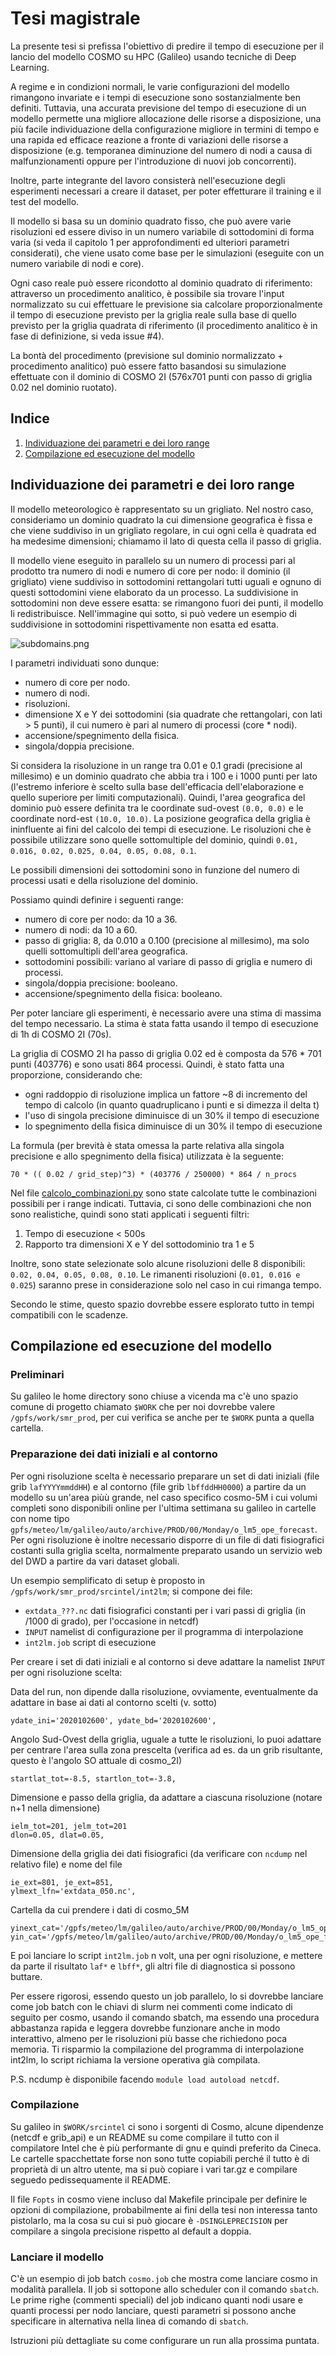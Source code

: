 # Tesi magistrale

La presente tesi si prefissa l'obiettivo di predire il tempo di esecuzione per
il lancio del modello COSMO su HPC (Galileo) usando tecniche di Deep Learning.

A regime e in condizioni normali, le varie configurazioni del modello rimangono
invariate e i tempi di esecuzione sono sostanzialmente ben definiti. Tuttavia,
una accurata previsione del tempo di esecuzione di un modello permette una
migliore allocazione delle risorse a disposizione, una più facile
individuazione della configurazione migliore in termini di tempo e una rapida
ed efficace reazione a fronte di variazioni delle risorse a disposizione (e.g.
temporanea diminuzione del numero di nodi a causa di malfunzionamenti oppure
per l'introduzione di nuovi job concorrenti).

Inoltre, parte integrante del lavoro consisterà nell'esecuzione degli
esperimenti necessari a creare il dataset, per poter effetturare il training e
il test del modello.

Il modello si basa su un dominio quadrato fisso, che può avere varie
risoluzioni ed essere diviso in un numero variabile di sottodomini di forma
varia (si veda il capitolo 1 per approfondimenti ed ulteriori parametri
considerati), che viene usato come base per le simulazioni (eseguite con un
numero variabile di nodi e core).

Ogni caso reale può essere ricondotto al dominio quadrato di riferimento:
attraverso un procedimento analitico, è possibile sia trovare l'input
normalizzato su cui effettuare le previsione sia calcolare proporzionalmente
il tempo di esecuzione previsto per la griglia reale sulla base di quello
previsto per la griglia quadrata di riferimento (il procedimento analitico è in
fase di definizione, si veda issue #4).

La bontà del procedimento (previsione sul dominio normalizzato + procedimento
analitico) può essere fatto basandosi su simulazione effettuate con il dominio
di COSMO 2I (576x701 punti con passo di griglia 0.02 nel dominio ruotato).

## Indice

1. [Individuazione dei parametri e dei loro range](#individuazione-dei-parametry-e-dei-loro-range)
2. [Compilazione ed esecuzione del modello](#compilazione-ed-esecuzione-del-modello)

## Individuazione dei parametri e dei loro range

Il modello meteorologico è rappresentato su un grigliato. Nel nostro caso,
consideriamo un dominio quadrato la cui dimensione geografica è fissa e che
viene suddiviso in un grigliato regolare, in cui ogni cella è quadrata ed ha
medesime dimensioni; chiamamo il lato di questa cella il passo di griglia.

Il modello viene eseguito in parallelo su un numero di processi pari al
prodotto tra numero di nodi e numero di core per nodo: il dominio (il
grigliato) viene suddiviso in sottodomini rettangolari tutti uguali e ognuno di
questi sottodomini viene elaborato da un processo. La suddivisione in
sottodomini non deve essere esatta: se rimangono fuori dei punti, il modello li
redistribuisce. Nell'immagine qui sotto, si può vedere un esempio di
suddivisione in sottodomini rispettivamente non esatta ed esatta.

![subdomains.png](subdomains.png)


I parametri individuati sono dunque:
- numero di core per nodo.
- numero di nodi.
- risoluzioni.
- dimensione X e Y dei sottodomini (sia quadrate che rettangolari, con lati > 5
  punti), il cui numero è pari al numero di processi (core * nodi).
- accensione/spegnimento della fisica.
- singola/doppia precisione.

Si considera la risoluzione in un range tra 0.01 e 0.1 gradi (precisione al
millesimo) e un dominio quadrato che abbia tra i 100 e i 1000 punti per lato
(l'estremo inferiore è scelto sulla base dell'efficacia dell'elaborazione e
quello superiore per limiti computazionali). Quindi, l'area geografica del
dominio può essere definita tra le coordinate sud-ovest `(0.0, 0.0)` e le
coordinate nord-est `(10.0, 10.0)`. La posizione geografica della griglia è
ininfluente ai fini del calcolo dei tempi di esecuzione. Le risoluzioni che è
possibile utilizzare sono quelle sottomultiple del dominio, quindi `0.01,
0.016, 0.02, 0.025, 0.04, 0.05, 0.08, 0.1`.

Le possibili dimensioni dei sottodomini sono in funzione del numero di processi
usati e della risoluzione del dominio.

Possiamo quindi definire i seguenti range:

- numero di core per nodo: da 10 a 36.
- numero di nodi: da 10 a 60.
- passo di griglia: 8, da 0.010 a 0.100 (precisione al millesimo), ma solo
  quelli sottomultipli dell'area geografica.
- sottodomini possibili: variano al variare di passo di griglia e numero di
  processi.
- singola/doppia precisione: booleano.
- accensione/spegnimento della fisica: booleano.

Per poter lanciare gli esperimenti, è necessario avere una stima di massima del
tempo necessario. La stima è stata fatta usando il tempo di esecuzione di 1h di
COSMO 2I (70s).

La griglia di COSMO 2I ha passo di griglia 0.02 ed è composta da 576 * 701
punti (403776) e sono usati 864 processi. Quindi, è stato fatta una
proporzione, considerando che:
- ogni raddoppio di risoluzione implica un fattore ~8 di incremento del tempo
  di calcolo (in quanto quadruplicano i punti e si dimezza il delta t)
- l'uso di singola precisione diminuisce di un 30% il tempo di esecuzione
- lo spegnimento della fisica diminuisce di un 30% il tempo di esecuzione

La formula (per brevità è stata omessa la parte relativa alla singola
precisione e allo spegnimento della fisica) utilizzata è la seguente:

    70 * (( 0.02 / grid_step)^3) * (403776 / 250000) * 864 / n_procs

Nel file [calcolo_combinazioni.py](calcolo_combinazioni.py) sono state calcolate
tutte le combinazioni possibili per i range indicati. Tuttavia, ci sono delle
combinazioni che non sono realistiche, quindi sono stati applicati i seguenti filtri:

1. Tempo di esecuzione < 500s
2. Rapporto tra dimensioni X e Y del sottodominio tra 1 e 5

Inoltre, sono state selezionate solo alcune risoluzioni delle 8 disponibili:
`0.02, 0.04, 0.05, 0.08, 0.10`. Le rimanenti risoluzioni (`0.01, 0.016 e
0.025`) saranno prese in considerazione solo nel caso in cui rimanga tempo.

Secondo le stime, questo spazio dovrebbe essere esplorato tutto in tempi
compatibili con le scadenze.

## Compilazione ed esecuzione del modello

### Preliminari

Su galileo le home directory sono chiuse a vicenda ma c'è uno spazio comune di progetto chiamato `$WORK` che per noi dovrebbe valere `/gpfs/work/smr_prod`, per cui verifica se anche per te `$WORK` punta a quella cartella.

### Preparazione dei dati iniziali e al contorno

Per ogni risoluzione scelta è necessario preparare un set di dati iniziali (file grib `lafYYYYmmddHH`) e al contorno (file grib `lbffddHH0000`) a partire da un modello su un'area piùù grande, nel caso specifico cosmo-5M i cui volumi completi sono disponibili online per l'ultima settimana su galileo in cartelle con nome tipo `gpfs/meteo/lm/galileo/auto/archive/PROD/00/Monday/o_lm5_ope_forecast`. Per ogni risoluzione è inoltre necessario disporre di un file di dati fisiografici costanti sulla griglia scelta, normalmente preparato usando un servizio web del DWD a partire da vari dataset globali.

Un esempio semplificato di setup è proposto in `/gpfs/work/smr_prod/srcintel/int2lm`; si compone dei file:

 * `extdata_???.nc` dati fisiografici constanti per i vari passi di griglia (in /1000 di grado), per l'occasione in netcdf)
 * `INPUT` namelist di configurazione per il programma di interpolazione
 * `int2lm.job` script di esecuzione

Per creare i set di dati iniziali e al contorno si deve adattare la namelist `INPUT` per ogni risoluzione scelta:

Data del run, non dipende dalla risoluzione, ovviamente, eventualmente da adattare in base ai dati al contorno scelti (v. sotto)

    ydate_ini='2020102600', ydate_bd='2020102600',

Angolo Sud-Ovest della griglia, uguale a tutte le risoluzioni, lo puoi adattare per centrare l'area sulla zona prescelta (verifica ad es. da un grib risultante, questo è l'angolo SO attuale di cosmo_2I)

    startlat_tot=-8.5, startlon_tot=-3.8,

Dimensione e passo della griglia, da adattare a ciascuna risoluzione (notare n+1 nella dimensione)

    ielm_tot=201, jelm_tot=201
    dlon=0.05, dlat=0.05,

Dimensione della griglia dei dati fisiografici (da verificare con `ncdump` nel relativo file) e nome del file

    ie_ext=801, je_ext=851,
    ylmext_lfn='extdata_050.nc',

Cartella da cui prendere i dati di cosmo_5M

    yinext_cat='/gpfs/meteo/lm/galileo/auto/archive/PROD/00/Monday/o_lm5_ope_forecast'
    yin_cat='/gpfs/meteo/lm/galileo/auto/archive/PROD/00/Monday/o_lm5_ope_forecast',

E poi lanciare lo script `int2lm.job` n volt, una per ogni risoluzione, e mettere da parte il risultato `laf*` e `lbff*`, gli altri file di diagnostica si possono buttare.

Per essere rigorosi, essendo questo un job parallelo, lo si dovrebbe lanciare come job batch con le chiavi di slurm nei commenti come indicato di seguito per cosmo, usando il comando sbatch, ma essendo una procedura abbastanza rapida e leggera dovrebbe funzionare anche in modo interattivo, almeno per le risoluzioni più basse che richiedono poca memoria. Ti risparmio la compilazione del programma di interpolazione int2lm, lo script richiama la versione operativa già compilata.

P.S. ncdump è disponibile facendo `module load autoload netcdf`.

### Compilazione

Su galileo in `$WORK/srcintel` ci sono i sorgenti di Cosmo, alcune dipendenze (netcdf e grib_api) e un README su come compilare il tutto con il compilatore Intel che è più performante di gnu e quindi preferito da Cineca. Le cartelle spacchettate forse non sono tutte copiabili perché il tutto è di proprietà di un altro utente, ma si può copiare i vari tar.gz e compilare seguedo pedissequamente il README.

Il file `Fopts` in cosmo viene incluso dal Makefile principale per definire le opzioni di compilazione, probabilmente ai fini della tesi non interessa tanto pistolarlo, ma la cosa su cui si può giocare è `-DSINGLEPRECISION` per compilare a singola precisione rispetto al default a doppia.

### Lanciare il modello

C'è un esempio di job batch `cosmo.job` che mostra come lanciare cosmo in modalità parallela. Il job si sottopone allo scheduler con il comando `sbatch`. Le prime righe (commenti speciali) del job indicano quanti nodi usare e quanti processi per nodo lanciare, questi parametri si possono anche specificare in alternativa nella linea di comando di `sbatch`.

Istruzioni più dettagliate su come configurare un run alla prossima puntata.
